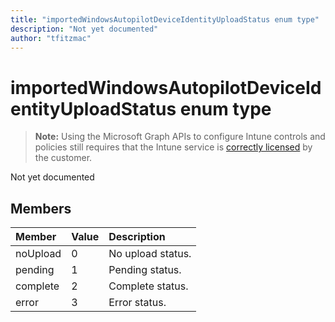 ```yaml
---
title: "importedWindowsAutopilotDeviceIdentityUploadStatus enum type"
description: "Not yet documented"
author: "tfitzmac"
---
```


# importedWindowsAutopilotDeviceIdentityUploadStatus enum type

> **Note:** Using the Microsoft Graph APIs to configure Intune controls and policies still requires that the Intune service is [correctly licensed](https://go.microsoft.com/fwlink/?linkid=839381) by the customer.

Not yet documented

## Members
|Member|Value|Description|
|:---|:---|:---|
|noUpload|0|No upload status.|
|pending|1|Pending status.|
|complete|2|Complete status.|
|error|3|Error status.|



